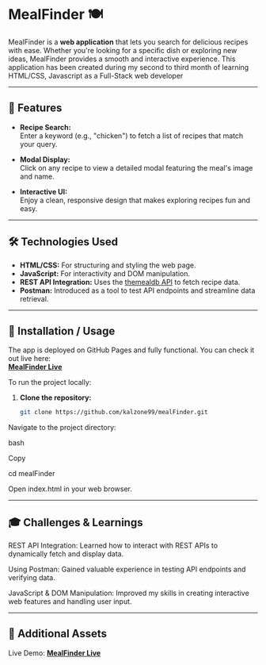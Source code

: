 # MealFinder 🍽️

MealFinder is a **web application** that lets you search for delicious recipes with ease. Whether you're looking for a specific dish or exploring new ideas, MealFinder provides a smooth and interactive experience.
This application has been created during my second to third month of learning HTML/CSS, Javascript as a Full-Stack web developer

---

## 🚀 Features

- **Recipe Search:**  
  Enter a keyword (e.g., "chicken") to fetch a list of recipes that match your query.

- **Modal Display:**  
  Click on any recipe to view a detailed modal featuring the meal's image and name.

- **Interactive UI:**  
  Enjoy a clean, responsive design that makes exploring recipes fun and easy.

---

## 🛠️ Technologies Used

- **HTML/CSS:** For structuring and styling the web page.
- **JavaScript:** For interactivity and DOM manipulation.
- **REST API Integration:** Uses the [themealdb API](https://www.themealdb.com/) to fetch recipe data.
- **Postman:** Introduced as a tool to test API endpoints and streamline data retrieval.

---

## 🔧 Installation / Usage

The app is deployed on GitHub Pages and fully functional. You can check it out live here:  
**[MealFinder Live](https://kalzone99.github.io/mealFinder/)**

To run the project locally:

1. **Clone the repository:**
   ```bash
   git clone https://github.com/kalzone99/mealFinder.git
Navigate to the project directory:

bash

Copy

cd mealFinder

Open index.html in your web browser.

---
## 🎓 Challenges & Learnings

REST API Integration:
Learned how to interact with REST APIs to dynamically fetch and display data.

Using Postman:
Gained valuable experience in testing API endpoints and verifying data.

JavaScript & DOM Manipulation:
Improved my skills in creating interactive web features and handling user input.

---
## 📸 Additional Assets

Live Demo: **[MealFinder Live](https://kalzone99.github.io/mealFinder/)**



